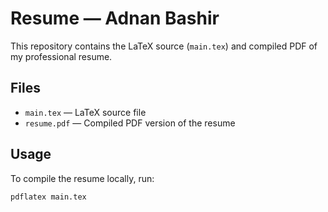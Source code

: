 # Resume — Adnan Bashir

This repository contains the LaTeX source (`main.tex`) and compiled PDF of my professional resume.

## Files

- `main.tex` — LaTeX source file  
- `resume.pdf` — Compiled PDF version of the resume

## Usage

To compile the resume locally, run:

```bash
pdflatex main.tex
